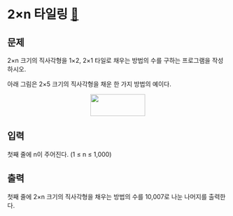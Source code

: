 # 2×n 타일링 [🔗](https://www.acmicpc.net/problem/11726)

## 문제
<p>2×n 크기의 직사각형을 1×2, 2×1 타일로 채우는 방법의 수를 구하는 프로그램을 작성하시오.</p>
<p>아래 그림은 2×5 크기의 직사각형을 채운 한 가지 방법의 예이다.</p>
<p style="text-align: center;"><img alt="" src="https://onlinejudgeimages.s3-ap-northeast-1.amazonaws.com/problem/11726/1.png" style="height:50px; width:125px"/></p>

## 입력
<p>첫째 줄에 n이 주어진다. (1 ≤ n ≤ 1,000)</p>

## 출력
<p>첫째 줄에 2×n 크기의 직사각형을 채우는 방법의 수를 10,007로 나눈 나머지를 출력한다.</p>

